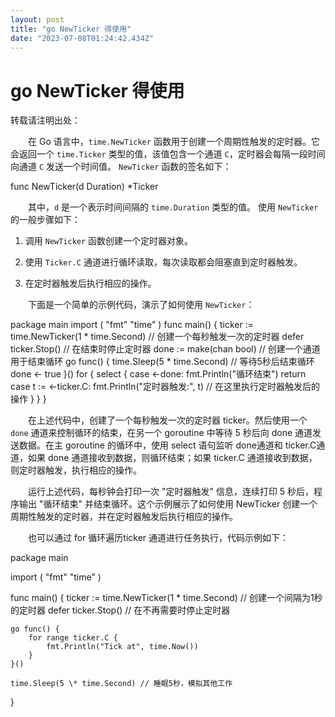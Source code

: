 ```yaml
---
layout: post
title: "go NewTicker 得使用"
date: "2023-07-08T01:24:42.434Z"
---
```

go NewTicker 得使用
================

转载请注明出处：

　　在 Go 语言中，`time.NewTicker` 函数用于创建一个周期性触发的定时器。它会返回一个 `time.Ticker` 类型的值，该值包含一个通道 `C`，定时器会每隔一段时间向通道 `C` 发送一个时间值。 `NewTicker` 函数的签名如下：

func NewTicker(d Duration) \*Ticker

　　其中，`d` 是一个表示时间间隔的 `time.Duration` 类型的值。 使用 `NewTicker` 的一般步骤如下：

1.  调用 `NewTicker` 函数创建一个定时器对象。
    
2.  使用 `Ticker.C` 通道进行循环读取，每次读取都会阻塞直到定时器触发。
    
3.  在定时器触发后执行相应的操作。   
    

　　下面是一个简单的示例代码，演示了如何使用 `NewTicker`：

package main
import (
    "fmt"
    "time"
)
func main() {
    ticker :\= time.NewTicker(1 \* time.Second) // 创建一个每秒触发一次的定时器
    defer ticker.Stop() // 在结束时停止定时器
    done := make(chan bool) // 创建一个通道用于结束循环
    go func() {
        time.Sleep(5 \* time.Second) // 等待5秒后结束循环
        done <- true
    }()
    for {
        select {
        case <-done:
            fmt.Println("循环结束")
            return
        case t := <-ticker.C:
            fmt.Println("定时器触发:", t)
            // 在这里执行定时器触发后的操作
        }
    }
}

　　在上述代码中，创建了一个每秒触发一次的定时器 ticker。然后使用一个 `done` 通道来控制循环的结束，在另一个 goroutine 中等待 5 秒后向 done 通道发送数据。在主 goroutine 的循环中，使用 select 语句监听 done通道和 ticker.C通道，如果 done 通道接收到数据，则循环结束；如果 ticker.C 通道接收到数据，则定时器触发，执行相应的操作。

　　运行上述代码，每秒钟会打印一次 "定时器触发" 信息，连续打印 5 秒后，程序输出 "循环结束" 并结束循环。这个示例展示了如何使用 NewTicker 创建一个周期性触发的定时器，并在定时器触发后执行相应的操作。

　　也可以通过 for 循环遍历ticker 通道进行任务执行，代码示例如下：

package main

import (
    "fmt"
    "time"
)

func main() {
    ticker :\= time.NewTicker(1 \* time.Second) // 创建一个间隔为1秒的定时器
    defer ticker.Stop()                       // 在不再需要时停止定时器

    go func() {
        for range ticker.C {
            fmt.Println("Tick at", time.Now())
        }
    }()

    time.Sleep(5 \* time.Second) // 睡眠5秒，模拟其他工作
}